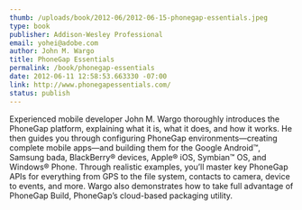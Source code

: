 ```yaml
--- 
thumb: /uploads/book/2012-06/2012-06-15-phonegap-essentials.jpeg
type: book
publisher: Addison-Wesley Professional
email: yohei@adobe.com
author: John M. Wargo
title: PhoneGap Essentials
permalink: /book/phonegap-essentials
date: 2012-06-11 12:58:53.663330 -07:00
link: http://www.phonegapessentials.com/
status: publish
---
```


Experienced mobile developer John M. Wargo thoroughly introduces the PhoneGap platform, explaining what it is, what it does, and how it works. He then guides you through configuring PhoneGap environments—creating complete mobile apps—and building them for the Google Android™, Samsung bada, BlackBerry® devices, Apple® iOS, Symbian™ OS, and Windows® Phone. Through realistic examples, you’ll master key PhoneGap APIs for everything from GPS to the file system, contacts to camera, device to events, and more. Wargo also demonstrates how to take full advantage of PhoneGap Build, PhoneGap’s cloud-based packaging utility.
